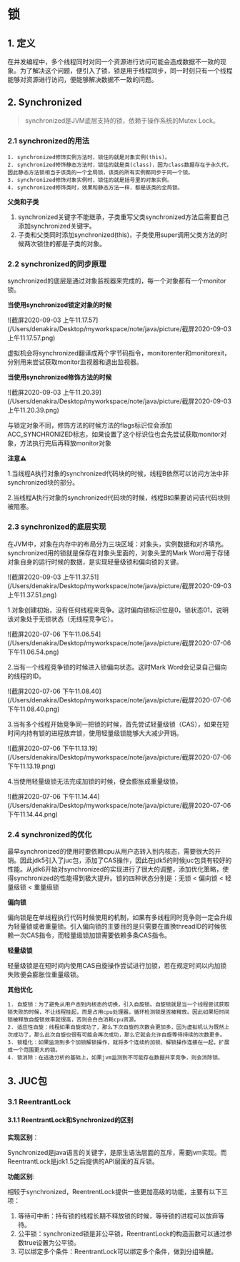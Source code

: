 # 锁

## 1. 定义

​		在并发编程中，多个线程同时对同一个资源进行访问可能会造成数据不一致的现象。为了解决这个问题，便引入了锁，锁是用于线程同步，同一时刻只有一个线程能够对资源进行访问，便能够解决数据不一致的问题。



## 2. Synchronized

> synchronized是JVM底层支持的锁，依赖于操作系统的Mutex Lock。



### 2.1 synchronized的用法

	1. synchronized修饰实例方法时，锁住的就是对象实例(this)。
 	2. synchronized修饰静态方法时，锁住的就是类(class)，因为class数据存在于永久代，因此静态方法锁相当于该类的一个全局锁，该类的所有实例都同步于同一个锁。
 	3. synchronized修饰对象实例时，锁住的就是括号里的对象实例。
 	4. synchronized修饰类时，效果和静态方法一样，都是该类的全局锁。

**父类和子类**

1. synchronized关键字不能继承，子类重写父类synchronized方法后需要自己添加synchronized关键字。
2. 子类和父类同时添加synchronized(this)，子类使用super调用父类方法的时候两次锁住的都是子类的对象。



### 2.2 synchronized的同步原理

​		synchronized的底层是通过对象监视器来完成的，每一个对象都有一个monitor锁。

**当使用synchronized锁定对象的时候** 

![截屏2020-09-03 上午11.17.57](/Users/denakira/Desktop/myworkspace/note/java/picture/截屏2020-09-03 上午11.17.57.png)

​		虚拟机会将synchronized翻译成两个字节码指令，monitorenter和monitorexit，分别用来尝试获取monitor监视器和退出监视器。

**当使用synchronized修饰方法的时候**

![截屏2020-09-03 上午11.20.39](/Users/denakira/Desktop/myworkspace/note/java/picture/截屏2020-09-03 上午11.20.39.png)

​		与锁定对象不同，修饰方法的时候方法的flags标识位会添加ACC_SYNCHRONIZED标志，如果设置了这个标识位也会先尝试获取monitor对象，方法执行完后再释放monitor对象

**注意⚠️**

1.当线程A执行对象的synchronized代码块的时候，线程B依然可以访问方法中非synchronized块的部分。

2.当线程A执行对象的synchronized代码块的时候，线程B如果要访问该代码块则被阻塞。

[参考资料]: https://www.cnblogs.com/aspirant/p/11470858.html



### 2.3 synchronized的底层实现

​		在JVM中，对象在内存中的布局分为三块区域：对象头，实例数据和对齐填充。synchronized用的锁就是保存在对象头里面的，对象头里的Mark Word用于存储对象自身的运行时候的数据，是实现轻量级锁和偏向锁的关键。

![截屏2020-09-03 上午11.37.51](/Users/denakira/Desktop/myworkspace/note/java/picture/截屏2020-09-03 上午11.37.51.png)

1.对象创建初始，没有任何线程来竞争。这时偏向锁标识位是0，锁状态01，说明该对象处于无锁状态（无线程竞争它）。

![截屏2020-07-06 下午11.06.54](/Users/denakira/Desktop/myworkspace/note/java/picture/截屏2020-07-06 下午11.06.54.png)

2.当有一个线程竞争锁的时候进入锁偏向状态。这时Mark Word会记录自己偏向的线程的ID。

![截屏2020-07-06 下午11.08.40](/Users/denakira/Desktop/myworkspace/note/java/picture/截屏2020-07-06 下午11.08.40.png)

3.当有多个线程开始竞争同一把锁的时候，首先尝试轻量级锁（CAS），如果在短时间内持有锁的进程放弃锁，使用轻量级锁能够大大减少开销。

![截屏2020-07-06 下午11.13.19](/Users/denakira/Desktop/myworkspace/note/java/picture/截屏2020-07-06 下午11.13.19.png)

4.当使用轻量级锁无法完成加锁的时候，便会膨胀成重量级锁。

![截屏2020-07-06 下午11.14.44](/Users/denakira/Desktop/myworkspace/note/java/picture/截屏2020-07-06 下午11.14.44.png)



### 2.4 synchronized的优化

​		最早synchronized的使用时要依赖cpu从用户态转入到内核态，需要很大的开销。因此jdk5引入了juc包，添加了CAS操作，因此在jdk5的时候juc包具有较好的性能。从jdk6开始对synchronized的实现进行了很大的调整，添加优化策略，使得synchronized的性能得到极大提升。锁的四种状态分别是：无锁  < 偏向锁 < 轻量级锁 < 重量级锁

**偏向锁**

​		偏向锁是在单线程执行代码时候使用的机制，如果有多线程同时竞争则一定会升级为轻量锁或者重量锁。引入偏向锁的主要目的是只需要在置换threadID的时候依赖一次CAS指令，而轻量级锁加锁需要依赖多条CAS指令。

**轻量级锁**

​		轻量级锁是在短时间内使用CAS自旋操作尝试进行加锁，若在规定时间以内加锁失败便会膨胀位重量级锁。

**其他优化**

	1. 自旋锁：为了避免从用户态到内核态的切换，引入自旋锁。自旋锁就是当一个线程尝试获取锁失败的时候，不让线程挂起，而是占用cpu处理器，循环检测锁是否被释放。因此如果短时间锁被释放自旋锁效率就很高，否则会白白消耗cpu资源。
 	2. 适应性自旋：线程如果自旋成功了，那么下次自旋的次数会更加多，因为虚拟机认为既然上次成功了，那么此次自旋也很有可能会再次成功，那么它就会允许自旋等待持续的次数更多。
 	3. 锁粗化：如果监测到多个加锁解锁操作，就将多个连续的加锁、解锁操作连接在一起，扩展成一个范围更大的锁。
 	4. 锁消除：在逃逸分析的基础上，如果jvm监测到不可能存在数据共享竞争，则会消除锁。



[参考资料]: https://www.cnblogs.com/aspirant/p/11470858.html



## 3. JUC包

### 3.1 ReentrantLock

#### 3.1.1 ReentrantLock和Synchronized的区别

**实现区别**：

Synchronized是java语言的关键字，是原生语法层面的互斥，需要jvm实现。而ReentrantLock是jdk1.5之后提供的API层面的互斥锁。

**功能区别**:

相较于synchronized，ReentrentLock提供一些更加高级的功能，主要有以下三项：

1. 等待可中断：持有锁的线程长期不释放锁的时候，等待锁的进程可以放弃等待。
2. 公平锁：synchronized锁是非公平锁，ReentrantLock的构造函数可以通过参数true设置为公平锁。
3. 可以绑定多个条件：ReentrantLock可以绑定多个条件，做到分组唤醒。

